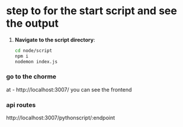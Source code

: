 # step to for the start script and see the output 

1. **Navigate to the script directory**:
   ```bash
   cd node/script
   npm i
   nodemon index.js


### go to the chorme 
at - http://localhost:3007/ you can see the frontend 

### api routes
http://localhost:3007/pythonscript/:endpoint
